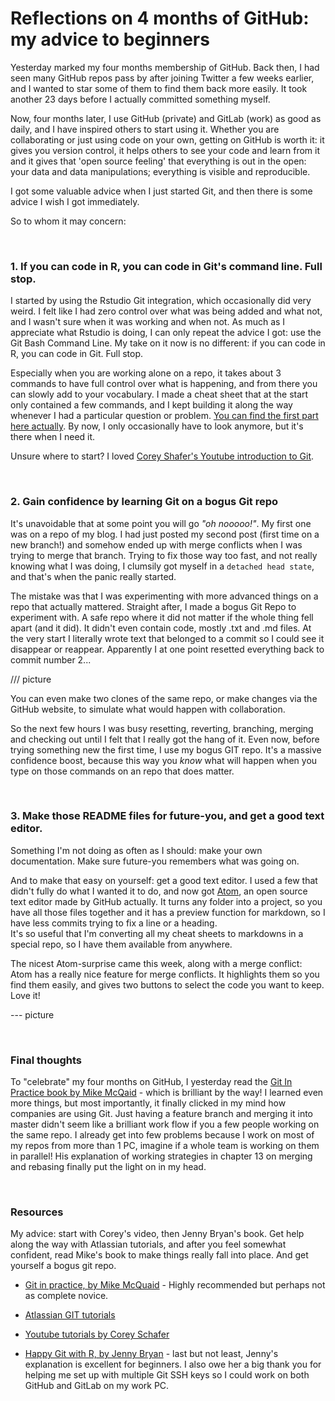 # Reflections on 4 months of GitHub: my advice to beginners

Yesterday marked my four months membership of GitHub. Back then, I had seen many GitHub repos pass by after joining Twitter a few weeks earlier, and I wanted to star some of them to find them back more easily. It took another 23 days before I actually committed something myself.  

Now, four months later, I use GitHub (private) and GitLab (work) as good as daily, and I have inspired others to start using it. Whether you are collaborating or just using code on your own, getting on GitHub is worth it: it gives you version control, it helps others to see your code and learn from it and it gives that 'open source feeling' that everything is out in the open: your data and data manipulations; everything is visible and reproducible.

I got some valuable advice when I just started Git, and then there is some advice I wish I got immediately.  

So to whom it may concern:

<br>

### 1. If you can code in R, you can code in Git's command line. Full stop.
I started by using the Rstudio Git integration, which occasionally did very weird. I felt like I had zero control over what was being added and what not, and I wasn't sure when it was working and when not. As much as I appreciate what Rstudio is doing,  I can only repeat the advice I got: use the Git Bash Command Line. My take on it now is no different: if you can code in R, you can code in Git. Full stop.

Especially when you are working alone on a repo, it takes about 3 commands to have full control over what is happening, and from there you can slowly add to your vocabulary. I made a cheat sheet that at the start only contained a few commands, and I kept building it along the way whenever I had a particular question or problem. [You can find the first part here actually](https://github.com/suzanbaert/Resources_and_Bookmarks/blob/master/GIT_01_Basics.md). By now, I only occasionally have to look anymore, but it's there when I need it.

Unsure where to start? I loved [Corey Shafer's Youtube introduction to Git](https://www.youtube.com/watch?v=HVsySz-h9r4).


<br>

### 2. Gain confidence by learning Git on a bogus Git repo
It's unavoidable that at some point you will go *"oh nooooo!"*. My first one was on a repo of my blog. I had just posted my second post (first time on a new branch!) and somehow ended up with merge conflicts when I was trying to merge that branch. Trying to fix those way too fast, and not really knowing what I was doing, I clumsily got myself in a `detached head state`, and that's when the panic really started.

The mistake was that I was experimenting with more advanced things on a repo that actually mattered. Straight after, I made a bogus Git Repo to experiment with. A safe repo where it did not matter if the whole thing fell apart (and it did).
It didn't even contain code, mostly .txt and .md files. At the very start I literally wrote text that belonged to a commit so I could see it disappear or reappear. Apparently I at one point resetted everything back to commit number 2...

/// picture

 You can even make two clones of the same repo, or make changes via the GitHub website, to simulate what would happen with collaboration.

So the next few hours I was busy resetting, reverting, branching, merging and checking out until I felt that I really got the hang of it. Even now, before trying something new the first time, I use my bogus GIT repo. It's a massive confidence boost, because this way you *know* what will happen when you type on those commands on an  repo that does matter.

<br>

### 3. Make those README files for future-you, and get a good text editor.

Something I'm not doing as often as I should: make your own documentation. Make sure future-you remembers what was going on.

And to make that easy on yourself: get a good text editor. I used a few that didn't fully do what I wanted it to do, and now got [Atom](https://atom.io/), an open source text editor made by GitHub actually. It turns any folder into a project, so you have all those files together and it has a preview function for markdown, so I have less commits trying to fix a line or a heading.   
It's so useful that I'm converting all my cheat sheets to markdowns in a special repo, so I have them available from anywhere.

The nicest Atom-surprise came this week, along with a merge conflict: Atom has a really nice feature for merge conflicts. It highlights them so you find them easily, and gives two buttons to select the code you want to keep. Love it!

--- picture

<br>

### Final thoughts

To "celebrate" my four months on GitHub, I yesterday read the [Git In Practice book by Mike McQaid](https://github.com/GitInPractice/GitInPractice#readme) - which is brilliant by the way! I learned even more things, but most importantly, it finally clicked in my mind how companies are using Git. Just having a feature branch and merging it into master didn't seem like a brilliant work flow if you a few people working on the same repo. I already get into few problems because I work on most of my repos from more than 1 PC, imagine if a whole team is working on them in parallel! His explanation of working strategies in chapter 13 on merging and rebasing finally put the light on in my head.


<br>

### Resources

My advice: start with Corey's video, then Jenny Bryan's book. Get help along the way with Atlassian tutorials, and after you feel somewhat confident, read Mike's book to make things really fall into place. And get yourself a bogus git repo.

+ [Git in practice, by Mike McQuaid](https://github.com/GitInPractice/GitInPractice#readme) - Highly recommended but perhaps not as complete novice.

+ [Atlassian GIT tutorials](https://www.atlassian.com/git/tutorials/git-stash)

+ [Youtube tutorials by Corey Schafer](https://www.youtube.com/watch?v=HVsySz-h9r4&list=PL-osiE80TeTuRUfjRe54Eea17-YfnOOAx)

+ [Happy Git with R, by Jenny Bryan](http://happygitwithr.com/) - last but not least, Jenny's explanation is excellent for beginners. I also owe her a big thank you for helping me set up with multiple Git SSH keys so I could work on both GitHub and GitLab on my work PC.
